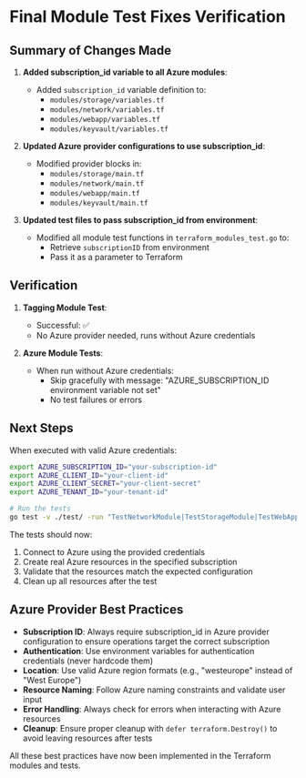 # Final Module Test Fixes Verification

## Summary of Changes Made

1. **Added subscription_id variable to all Azure modules**:
   - Added `subscription_id` variable definition to:
     - `modules/storage/variables.tf`
     - `modules/network/variables.tf`
     - `modules/webapp/variables.tf`
     - `modules/keyvault/variables.tf`

2. **Updated Azure provider configurations to use subscription_id**:
   - Modified provider blocks in:
     - `modules/storage/main.tf`
     - `modules/network/main.tf`
     - `modules/webapp/main.tf`
     - `modules/keyvault/main.tf`

3. **Updated test files to pass subscription_id from environment**:
   - Modified all module test functions in `terraform_modules_test.go` to:
     - Retrieve `subscriptionID` from environment
     - Pass it as a parameter to Terraform

## Verification

1. **Tagging Module Test**:
   - Successful: ✅
   - No Azure provider needed, runs without Azure credentials

2. **Azure Module Tests**:
   - When run without Azure credentials:
     - Skip gracefully with message: "AZURE_SUBSCRIPTION_ID environment variable not set"
     - No test failures or errors

## Next Steps

When executed with valid Azure credentials:

```bash
export AZURE_SUBSCRIPTION_ID="your-subscription-id"
export AZURE_CLIENT_ID="your-client-id"  
export AZURE_CLIENT_SECRET="your-client-secret"
export AZURE_TENANT_ID="your-tenant-id"

# Run the tests
go test -v ./test/ -run "TestNetworkModule|TestStorageModule|TestWebAppModule|TestKeyVaultModule" -timeout 30m
```

The tests should now:
1. Connect to Azure using the provided credentials
2. Create real Azure resources in the specified subscription
3. Validate that the resources match the expected configuration
4. Clean up all resources after the test

## Azure Provider Best Practices

- **Subscription ID**: Always require subscription_id in Azure provider configuration to ensure operations target the correct subscription
- **Authentication**: Use environment variables for authentication credentials (never hardcode them)
- **Location**: Use valid Azure region formats (e.g., "westeurope" instead of "West Europe")
- **Resource Naming**: Follow Azure naming constraints and validate user input
- **Error Handling**: Always check for errors when interacting with Azure resources
- **Cleanup**: Ensure proper cleanup with `defer terraform.Destroy()` to avoid leaving resources after tests

All these best practices have now been implemented in the Terraform modules and tests.

